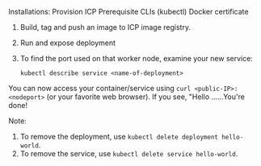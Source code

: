 Installations:
     Provision ICP
     Prerequisite CLIs (kubectl)
     Docker certificate

1. Build, tag and push an image to ICP image registry.
2. Run and expose deployment
3. To find the port used on that worker node, examine your new service: 

   ```kubectl describe service <name-of-deployment>```

You can now access your container/service using `curl <public-IP>:<nodeport>` (or your favorite web browser).
If you see, "Hello ......You're done!

Note:
1. To remove the deployment, use `kubectl delete deployment hello-world`. 
2. To remove the service, use `kubectl delete service hello-world`.
